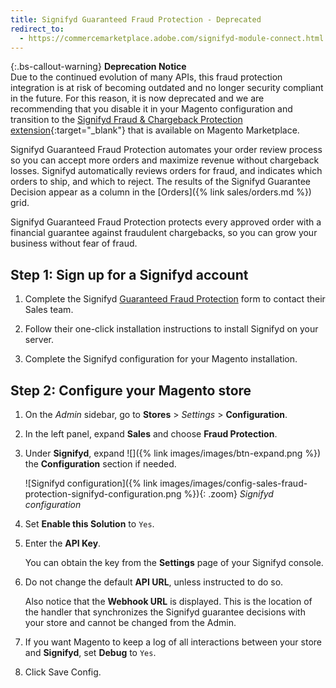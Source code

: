 ```yaml
---
title: Signifyd Guaranteed Fraud Protection - Deprecated
redirect_to:
  - https://commercemarketplace.adobe.com/signifyd-module-connect.html
---
```


{:.bs-callout-warning}
**Deprecation Notice** <br/>
Due to the continued evolution of many APIs, this fraud protection integration is at risk of becoming outdated and no longer security compliant in the future. For this reason, it is now deprecated and we are recommending that you disable it in your Magento configuration and transition to the [Signifyd Fraud & Chargeback Protection extension](https://marketplace.magento.com/signifyd-module-connect.html){:target="_blank"} that is available on Magento Marketplace.

Signifyd Guaranteed Fraud Protection automates your order review process so you can accept more orders and maximize revenue without chargeback losses. Signifyd automatically reviews orders for fraud, and indicates which orders to ship, and which to reject. The results of the Signifyd Guarantee Decision appear as a column in the [Orders]({% link sales/orders.md %}) grid.

Signifyd Guaranteed Fraud Protection protects every approved order with a financial guarantee against fraudulent chargebacks, so you can grow your business without fear of fraud.

## Step 1: Sign up for a Signifyd account

1. Complete the Signifyd [Guaranteed Fraud Protection][1] form to contact their Sales team.

1. Follow their one-click installation instructions to install Signifyd on your server.

1. Complete the Signifyd configuration for your Magento installation.

## Step 2: Configure your Magento store

1. On the _Admin_ sidebar, go to **Stores** > _Settings_ > **Configuration**.

1. In the left panel, expand **Sales** and choose **Fraud Protection**.

1. Under **Signifyd**, expand ![]({% link images/images/btn-expand.png %}) the **Configuration** section if needed.

   ![Signifyd configuration]({% link images/images/config-sales-fraud-protection-signifyd-configuration.png %}){: .zoom}
   _Signifyd configuration_

1. Set **Enable this Solution** to `Yes`.

1. Enter the **API Key**.

   You can obtain the key from the **Settings** page of your Signifyd console.

1. Do not change the default **API URL**, unless instructed to do so.

   Also notice that the **Webhook URL** is displayed. This is the location of the handler that synchronizes the Signifyd guarantee decisions with your store and cannot be changed from the Admin.

1. If you want Magento to keep a log of all interactions between your store and **Signifyd**, set **Debug** to `Yes`.

1. Click <span class="btn">Save Config</span>.

[1]: https://www.signifyd.com/magento-guaranteed-fraud-protection/
